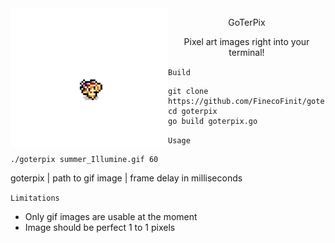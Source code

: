 <img align="left" width="50%" src="pictures/summer_Illumine_prev.gif">

<p align="center">GoTerPix</p>
<p align="center">Pixel art images right into your terminal!</p>

`Build`  

    git clone https://github.com/FinecoFinit/goterpix.git
    cd goterpix
    go build goterpix.go

`Usage`  

    ./goterpix summer_Illumine.gif 60

goterpix | path to gif image | frame delay in milliseconds


`Limitations`  
- Only gif images are usable at the moment
- Image should be perfect 1 to 1 pixels 